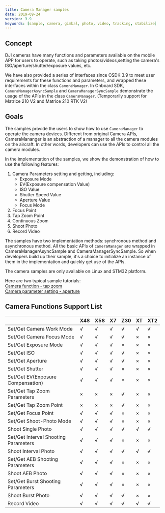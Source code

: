 ```yaml
---
title: Camera Manager samples
date: 2019-09-24
version: 3.9
keywords: [sample, camera, gimbal, photo, video, tracking, stabilize]
---
```


## Concept
DJI cameras have many functions and parameters available on the mobile APP for users to operate,
such as taking photos/videos,setting the camera's ISO/aperture/shutter/exposure values, etc.

We have also provided a series of interfaces since OSDK 3.9 to meet user requirements for
these functions and parameters, and wrapped these interfaces within the class `CameraManager`.
In Onboard SDK, `CameraManagerAsyncSample` and `CameraManagerSyncSample` demonstrate the usage
of the APIs in the class `CameraManager`. (Temporarily support for Matrice 210 V2 and Matrice 210 RTK V2)

## Goals

The samples provide the users to show how to use `CameraManager` to operate the camera devices. Different from original
Camera APIs, CameraMananger is an abstraction of a manager to all the camera modules on the aircraft. In other words,  developers
can use the APIs to control all the camera modules.

In the implementation of the samples, we show the demonstration of how to use the following features:
1. Camera Parameters setting and getting, including:
      * Exposure Mode
      * EV(Exposure compensation Value)
      * ISO Value
      * Shutter Speed Value
      * Aperture Value
      * Focus Mode
2. Focus Point
3. Tap Zoom Point
4. Continuous Zoom
5. Shoot Photo
6. Record Video

The samples have two implementation methods: synchronous method and asynchronous method. All the basic APIs of `CameraManager`
are wrapped in CameraManagerAsyncSample and CameraManagerSyncSample. So when developers build up their sample, it's
a choice to initialize an instance of them in the implementation and quickly get use of the APIs.

The camera samples are only available on Linux and STM32 platform.

Here are two typical sample tutorials:<br>
[Camera function - tap zoom](./CameraManager-operational-function.html)<br>
[Camera parameter setting - aperture](./CameraManager-parameter-setting.html)<br>


## Camera Functions Support List
|                                        |   X4S  |   X5S  |   X7   |  Z30   |   XT   |  XT2   |
|--------------------------------------  |--------|--------|--------|--------|--------|--------|
|  Set/Get Camera Work Mode              |   √    |   √    |   √    |   √    |    √   |   √    |
|  Set/Get Camera Focus Mode             |   √    |   √    |   √    |   √    |    ×   |   ×    |
|  Set/Get Exposure Mode                 |   √    |   √    |   √    |   ×    |    ×   |   ×    |
|  Set/Get ISO                           |   √    |   √    |   √    |   √    |    ×   |   ×    |
|  Set/Get Aperture                      |   √    |   √    |   √    |   √    |    ×   |   ×    |
|  Set/Get Shutter                       |   √    |   √    |   √    |   ×    |    ×   |   ×    |
|  Set/Get EV(Exposure Compensation)     |   √    |   √    |   √    |   ×    |    ×   |   ×    |
|  Set/Get Tap Zoom Parameters           |   ×    |   ×    |   ×    |   √    |    ×   |   ×    |
|  Set/Get Tap Zoom Point                |   ×    |   ×    |   ×    |   √    |    ×   |   ×    |
|  Set/Get Focus Point                   |   √    |   √    |   √    |   ×    |    ×   |   ×    |
|  Set/Get Shoot-Photo Mode              |   √    |   √    |   √    |   ×    |    ×   |   ×    |
|  Shoot Single Photo                    |   √    |   √    |   √    |   √    |    √   |   √    |
|  Set/Get Interval Shooting Parameters  |   √    |   √    |   √    |   ×    |    ×   |   ×    |
|  Shoot Interval Photo                  |   √    |   √    |   √    |   √    |    √   |   √    |
|  Set/Get AEB Shooting Parameters       |   √    |   √    |   √    |   ×    |    ×   |   ×    |
|  Shoot AEB Photo                       |   √    |   √    |   √    |   ×    |    ×   |   ×    |
|  Set/Get Burst Shooting Parameters     |   √    |   √    |   √    |   ×    |    ×   |   ×    |
|  Shoot Burst Photo                     |   √    |   √    |   √    |   √    |    ×   |   ×    |
|  Record Video                          |   √    |   √    |   √    |   √    |    √   |   √    |
